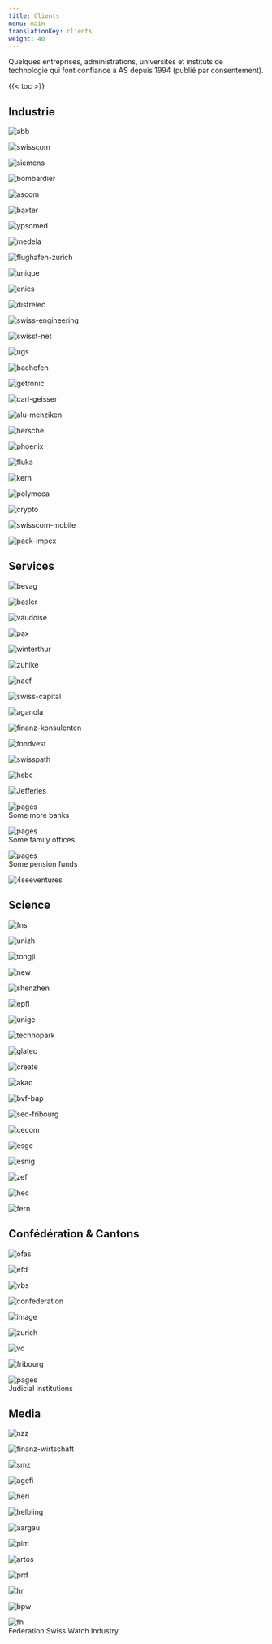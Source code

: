 ```yaml
---
title: Clients
menu: main
translationKey: clients
weight: 40
---
```


Quelques entreprises, administrations, universités et instituts de technologie qui font confiance à AS depuis 1994 (publié par consentement).

{{< toc >}}

## Industrie

<div class="logos">

![abb](/images/abb.jpg)

![swisscom](/images/swisscom.jpg)

![siemens](/images/siemens.jpg)

![bombardier](/images/bombardier.jpg)

![ascom](/images/ascom.jpg)

![baxter](/images/baxter.jpg)

![ypsomed](/images/ypsomed.jpg)

![medela](/images/medela.jpg)

![flughafen-zurich](/images/flughafen-zurich.jpg)

![unique](/images/unique.jpg)

![enics](/images/enics.jpg)

![distrelec](/images/distrelec.jpg)

![swiss-engineering](/images/swiss-engineering.jpg)

![swisst-net](/images/swisst-net.jpg)

![ugs](/images/ugs.jpg)

![bachofen](/images/bachofen.jpg)

![getronic](/images/getronic.jpg)

![carl-geisser](/images/carl-geisser.jpg)

![alu-menziken](/images/alu-menziken.jpg)

![hersche](/images/hersche.jpg)

![phoenix](/images/phoenix.jpg)

![fluka](/images/fluka.jpg)

![kern](/images/kern.jpg)

![polymeca](/images/polymeca.jpg)

![crypto](/images/crypto.jpg)

![swisscom-mobile](/images/swisscom-mobile.jpg)

![pack-impex](/images/pack-impex.jpg)

</div>

## Services

<div class="logos">

![bevag](/images/bevag.jpg)

![basler](/images/basler.jpg)

![vaudoise](/images/vaudoise.jpg)

![pax](/images/pax.jpg)

![winterthur](/images/winterthur.jpg)

![zuhlke](/images/zuhlke.jpg)

![naef](/images/naef.jpg)

![swiss-capital](/images/swiss-capital.jpg)

![aganola](/images/aganola.jpg)

![finanz-konsulenten](/images/finanz-konsulenten.jpg)

![fondvest](/images/fondvest.jpg)

![swisspath](/images/swisspath.jpg)

![hsbc](/images/hsbc.jpg)

![Jefferies](/images/Jefferies.jpg)

<span>![pages](/images/pages.png)<br>Some more banks</span>

<span>![pages](/images/pages.png)<br>Some family offices</span>

<span>![pages](/images/pages.png)<br>Some pension funds</span>

![4seeventures](/images/4seeventures.jpg)

</div>

## Science

<div class="logos">

![fns](/images/fns.jpg)

![unizh](/images/unizh.jpg)

![tongji](/images/tongji.jpg)

![new](/images/new.jpg)

![shenzhen](/images/shenzhen.png)

![epfl](/images/epfl.jpg)

![unige](/images/unige.jpg)

![technopark](/images/technopark.jpg)

![glatec](/images/glatec.jpg)

![create](/images/create.jpg)

![akad](/images/akad.jpg)

![bvf-bap](/images/bvf-bap.jpg)

![sec-fribourg](/images/sec-fribourg.jpg)

![cecom](/images/cecom.jpg)

![esgc](/images/esgc.jpg)

![esnig](/images/esnig.jpg)

![zef](/images/zef.jpg)

![hec](/images/hec.jpg)

![fern](/images/fern.jpg)

</div>


## Confédération & Cantons

<div class="logos">

![ofas](/images/ofas.jpg)

![efd](/images/efd.jpg)

![vbs](/images/vbs.jpg)

![confederation](/images/confederation.jpg)

![image](/images/image.jpg)

![zurich](/images/zurich.jpg)

![vd](/images/vd.jpg)

![fribourg](/images/fribourg.jpg)

<span>![pages](/images/pages.png)<br>Judicial institutions</span>

</div>


## Media

<div class="logos">

![nzz](/images/nzz.jpg)

![finanz-wirtschaft](/images/finanz-wirtschaft.jpg)

![smz](/images/smz.jpg)

![agefi](/images/agefi.jpg)

![heri](/images/heri.jpg)

![helbling](/images/helbling.jpg)

![aargau](/images/aargau.jpg)

![pim](/images/pim.jpg)

![artos](/images/artos.jpg)

![prd](/images/prd.jpg)

![hr](/images/hr.jpg)

![bpw](/images/bpw.jpg)

<span>![fh](/images/fh.jpg)<br>Federation Swiss Watch Industry

</div>
